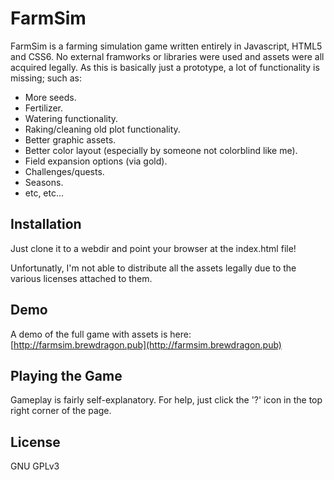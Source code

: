 # FarmSim

FarmSim is a farming simulation game written entirely in Javascript, HTML5 and
CSS6. No external framworks or libraries were used and assets were all
acquired legally. As this is basically just a prototype, a lot of functionality
is missing; such as:

* More seeds.
* Fertilizer.
* Watering functionality.
* Raking/cleaning old plot functionality.
* Better graphic assets.
* Better color layout (especially by someone not colorblind like me).
* Field expansion options (via gold).
* Challenges/quests.
* Seasons.
* etc, etc...

## Installation
Just clone it to a webdir and point your browser at the index.html file!

Unfortunatly, I'm not able to distribute all the assets legally due to the
various licenses attached to them.

## Demo
A demo of the full game with assets is here:
[http://farmsim.brewdragon.pub](http://farmsim.brewdragon.pub)

## Playing the Game
Gameplay is fairly self-explanatory. For help, just click the '?' icon in the
top right corner of the page.

## License
GNU GPLv3